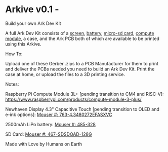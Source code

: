 # Arkive v0.1 - 
Build your own Ark Dev Kit

A full Ark Dev Kit consists of a [screen](https://mou.sr/3QI0UAi), [battery](https://mou.sr/3QJygi1), [micro-sd card](https://mou.sr/3WlwoNI), [compute module](https://www.raspberrypi.com/products/compute-module-3-plus/), a case, and the Ark PCB both of which are available to be printed using this Arkive.

How To:

Upload one of these Gerber .zips to a PCB Manufacturer for them to print and deliver the PCBs needed you need to build an Ark Dev Kit. Print the case at home, or upload the files to a 3D printing service.

Notes:

Raspberry Pi Compute Module 3L+ [pending transition to CM4 and RISC-V]: https://www.raspberrypi.com/products/compute-module-3-plus/

Newhaven Display 4.3" Capacitive Touch [pending transition to OLED and e-ink options]: [Mouser #: 763-4.3480272EFASXVC](https://mou.sr/3QI0UAi)

2500mAh LiPo battery: [Mouser #: 485-328](https://mou.sr/3QJygi1)

SD Card: [Mouser #: 467-SDSDQAD-128G](https://mou.sr/3WlwoNI)

Made with Love by Humans on Earth
